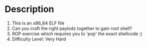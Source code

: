 # Description
1. This is an x86_64 ELF file
2. Can you craft the right paylods together to gain root shell?
3. ROP exercise which requires you to 'pop' the exact shellcode ;)
4. Difficulty Level: Very Hard

